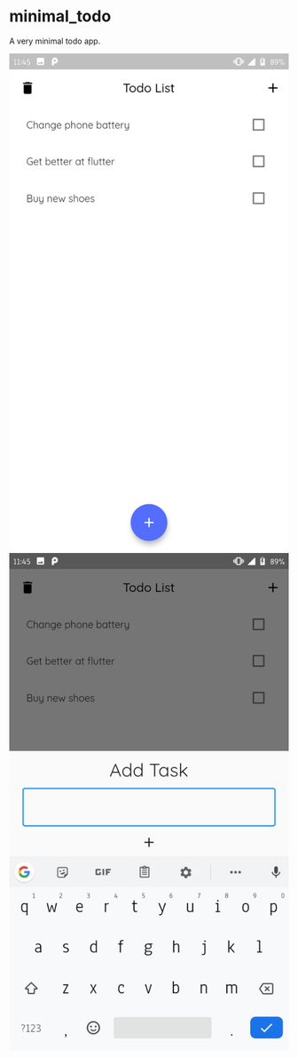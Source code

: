 # minimal_todo

A very minimal todo app.

![screenshot1](pics/pic1.jpg)
![screenshot2](pics/pic2.jpg)



